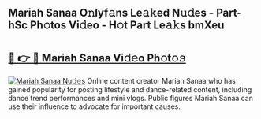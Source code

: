 ## Mariah Sanaa O𝚗lyf𝚊ns Le𝚊𝚔ed N𝚞𝚍es - Part-hSc Ph𝚘tos Vi𝚍eo - H𝚘t Part Le𝚊𝚔s bmXeu

# <h2><a href="http://hf3vsp.feru.top/?c=Mariah+Sanaa">🔗 👉 🔴 Mariah Sanaa Vi𝚍𝚎o Ph𝚘t𝚘𝚜</a></h2>

[![Mariah Sanaa Nu𝚍𝚎s](https://i.imgur.com/0TWrTi3.gif)](http://hf3vsp.feru.top/?c=Mariah+Sanaa)
Online content creator Mariah Sanaa who has gained popularity for posting lifestyle and dance-related content, including dance trend performances and mini vlogs. Public figures Mariah Sanaa can use their influence to advocate for important causes. 
